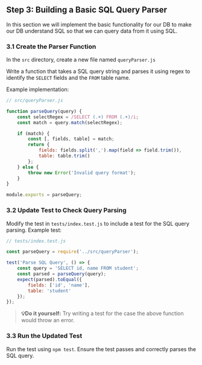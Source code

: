 ## Step 3: Building a Basic SQL Query Parser

In this section we will implement the basic functionality for our DB to make our DB understand SQL so that we can query data from it using SQL.

### 3.1 Create the Parser Function
In the `src` directory, create a new file named `queryParser.js`

Write a function that takes a SQL query string and parses it using regex to identify the `SELECT` fields and the `FROM` table name.

Example implementation:
```javascript
// src/queryParser.js

function parseQuery(query) {
    const selectRegex = /SELECT (.+) FROM (.+)/i;
    const match = query.match(selectRegex);

    if (match) {
        const [, fields, table] = match;
        return {
            fields: fields.split(',').map(field => field.trim()),
            table: table.trim()
        };
    } else {
        throw new Error('Invalid query format');
    }
}

module.exports = parseQuery;
```

### 3.2 Update Test to Check Query Parsing
Modify the test in `tests/index.test.js` to include a test for the SQL query parsing.
Example test:

```javascript
// tests/index.test.js

const parseQuery = require('../src/queryParser');

test('Parse SQL Query', () => {
    const query = 'SELECT id, name FROM student';
    const parsed = parseQuery(query);
    expect(parsed).toEqual({
        fields: ['id', 'name'],
        table: 'student'
    });
});
```
> **💡Do it yourself:** Try writing a test for the case the above function would throw an error.


### 3.3 Run the Updated Test
Run the test using `npm test`. Ensure the test passes and correctly parses the SQL query.
